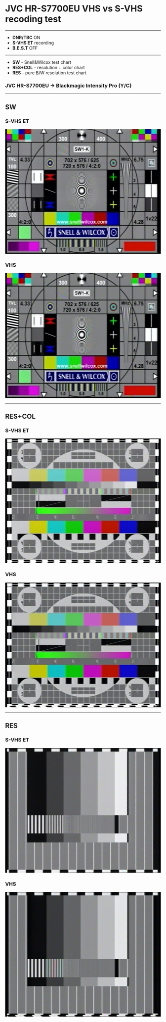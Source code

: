 # JVC HR-S7700EU VHS vs S-VHS recoding test

<hr>

* **DNR/TBC** ON
* **S-VHS ET** recording
* **B.E.S.T** OFF

<hr>

* **SW** - Snell&Wilcox test chart
* **RES+COL** - resolution + color chart
* **RES** - pure B/W resolution test chart

### JVC HR-S7700EU -> Blackmagic Intensity Pro (Y/C)

<hr>

## SW

### S-VHS ET

![SW_SVHS.png](SW_SVHS.png)

### VHS

![SW_VHS.png](SW_VHS.png)

<hr>

## RES+COL

### S-VHS ET

![RES+COL_SVHS.png](RES%2BCOL_SVHS.png)

### VHS

![RES+COL_VHS.png](RES%2BCOL_VHS.png)

<hr>

## RES

### S-VHS ET

![RES_SVHS.png](RES_SVHS.png)

### VHS

![RES_VHS.png](RES_VHS.png)